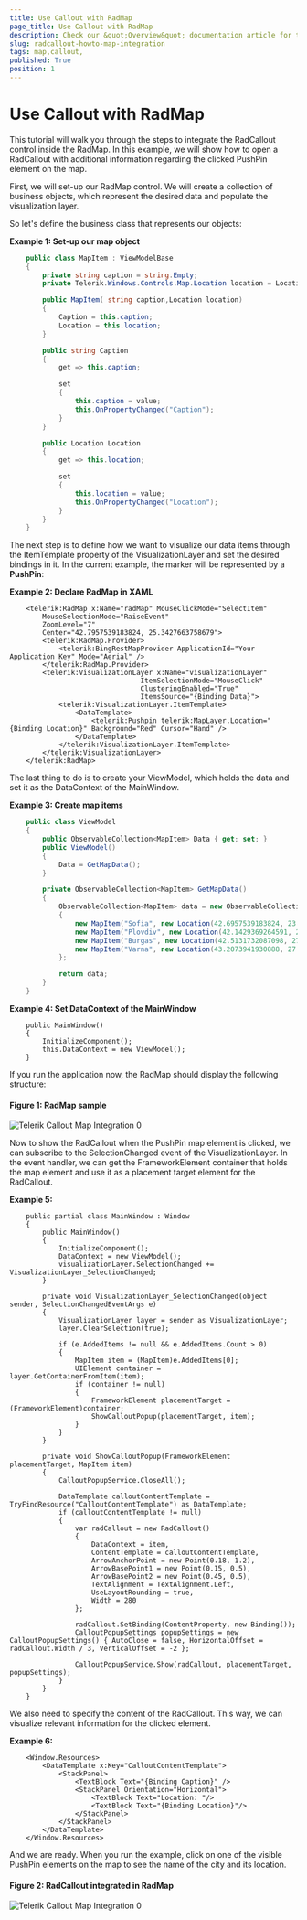 ```yaml
---
title: Use Callout with RadMap
page_title: Use Callout with RadMap
description: Check our &quot;Overview&quot; documentation article for the RadCallout {{ site.framework_name }} control.
slug: radcallout-howto-map-integration
tags: map,callout,
published: True
position: 1
---
```


# Use Callout with RadMap

This tutorial will walk you through the steps to integrate the RadCallout control inside the RadMap. In this example, we will show how to open a RadCallout with additional information regarding the clicked PushPin element on the map.

First, we will set-up our RadMap control. We will create a collection of business objects, which represent the desired data and populate the visualization layer.

So let's define the business class that represents our objects: 

__Example 1: Set-up our map object__
```C#
	public class MapItem : ViewModelBase
	{
		private string caption = string.Empty;
		private Telerik.Windows.Controls.Map.Location location = Location.Empty;

		public MapItem( string caption,Location location)
		{
			Caption = this.caption;
			Location = this.location;
		}        

		public string Caption
		{
			get => this.caption;

			set
			{
				this.caption = value;
				this.OnPropertyChanged("Caption");
			}
		}

		public Location Location
		{
			get => this.location;

			set
			{
				this.location = value;
				this.OnPropertyChanged("Location");
			}
		}        
	}
```

The next step is to define how we want to visualize our data items through the ItemTemplate property of the VisualizationLayer and set the desired bindings in it. In the current example, the marker will be represented by a __PushPin__:   

__Example 2: Declare RadMap in XAML__
```XAML
	<telerik:RadMap x:Name="radMap" MouseClickMode="SelectItem" 
		MouseSelectionMode="RaiseEvent" 
		ZoomLevel="7" 
		Center="42.7957539183824, 25.3427663758679">
		<telerik:RadMap.Provider>
			<telerik:BingRestMapProvider ApplicationId="Your Application Key" Mode="Aerial" />
		</telerik:RadMap.Provider>
		<telerik:VisualizationLayer x:Name="visualizationLayer"                                        
								ItemSelectionMode="MouseClick"
								ClusteringEnabled="True"
								ItemsSource="{Binding Data}">
			<telerik:VisualizationLayer.ItemTemplate>
				<DataTemplate>
					<telerik:Pushpin telerik:MapLayer.Location="{Binding Location}" Background="Red" Cursor="Hand" />
				</DataTemplate>
			</telerik:VisualizationLayer.ItemTemplate>
		</telerik:VisualizationLayer>
	</telerik:RadMap>
```

The last thing to do is to create your ViewModel, which holds the data and set it as the DataContext of the MainWindow.

__Example 3: Create map items__
```C#
	public class ViewModel
    {
        public ObservableCollection<MapItem> Data { get; set; }
        public ViewModel()
        {
            Data = GetMapData();
        }

        private ObservableCollection<MapItem> GetMapData()
        {
            ObservableCollection<MapItem> data = new ObservableCollection<MapItem>
            {
                new MapItem("Sofia", new Location(42.6957539183824, 23.3327663758679)),
                new MapItem("Plovdiv", new Location(42.1429369264591, 24.7498095849434)),
                new MapItem("Burgas", new Location(42.5131732087098, 27.4611884843576)),
                new MapItem("Varna", new Location(43.2073941930888, 27.9275176988258))
            };

            return data;
        }
    }
```

__Example 4: Set DataContext of the MainWindow__
```XAML
	public MainWindow()
	{
		InitializeComponent();
		this.DataContext = new ViewModel();
	}   
```

If you run the application now, the RadMap should display the following structure:

#### Figure 1: RadMap sample
![Telerik Callout Map Integration 0](images/callout_howto_map_integration_1.png)

Now to show the RadCallout when the PushPin map element is clicked, we can subscribe to the SelectionChanged event of the VisualizationLayer. In the event handler, we can get the FrameworkElement container that holds the map element and use it as a placement target element for the RadCallout.

__Example 5:__
```XAML
	public partial class MainWindow : Window
	{      
		public MainWindow()
		{
			InitializeComponent();
			DataContext = new ViewModel();
			visualizationLayer.SelectionChanged += VisualizationLayer_SelectionChanged;
		}

		private void VisualizationLayer_SelectionChanged(object sender, SelectionChangedEventArgs e)
		{
			VisualizationLayer layer = sender as VisualizationLayer;
			layer.ClearSelection(true);

			if (e.AddedItems != null && e.AddedItems.Count > 0)
			{
				MapItem item = (MapItem)e.AddedItems[0];
				UIElement container = layer.GetContainerFromItem(item);
				if (container != null)
				{
					FrameworkElement placementTarget = (FrameworkElement)container;
					ShowCalloutPopup(placementTarget, item);
				}
			}
		}

		private void ShowCalloutPopup(FrameworkElement placementTarget, MapItem item)
		{
			CalloutPopupService.CloseAll();

			DataTemplate calloutContentTemplate = TryFindResource("CalloutContentTemplate") as DataTemplate;
			if (calloutContentTemplate != null)
			{
				var radCallout = new RadCallout()
				{
					DataContext = item,
					ContentTemplate = calloutContentTemplate,
					ArrowAnchorPoint = new Point(0.18, 1.2),
					ArrowBasePoint1 = new Point(0.15, 0.5),
					ArrowBasePoint2 = new Point(0.45, 0.5),
					TextAlignment = TextAlignment.Left,
					UseLayoutRounding = true,
					Width = 280
				};

				radCallout.SetBinding(ContentProperty, new Binding());
				CalloutPopupSettings popupSettings = new CalloutPopupSettings() { AutoClose = false, HorizontalOffset = radCallout.Width / 3, VerticalOffset = -2 };              

				CalloutPopupService.Show(radCallout, placementTarget, popupSettings);
			}
		}
	}
```

We also need to specify the content of the RadCallout. This way, we can visualize relevant information for the clicked element.

__Example 6:__
```XAML
	<Window.Resources>        
		<DataTemplate x:Key="CalloutContentTemplate">
			<StackPanel>
				<TextBlock Text="{Binding Caption}" />
				<StackPanel Orientation="Horizontal">
					<TextBlock Text="Location: "/>
					<TextBlock Text="{Binding Location}"/>
				</StackPanel>
			</StackPanel>
		</DataTemplate>        
	</Window.Resources>  
```

And we are ready. When you run the example, click on one of the visible PushPin elements on the map to see the name of the city and its location.

#### Figure 2: RadCallout integrated in RadMap
![Telerik Callout Map Integration 0](images/callout_howto_map_integration_2.png)

